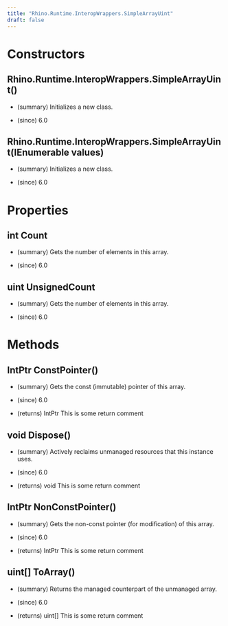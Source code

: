 ```yaml
---
title: "Rhino.Runtime.InteropWrappers.SimpleArrayUint"
draft: false
---
```


# Constructors
## Rhino.Runtime.InteropWrappers.SimpleArrayUint()
- (summary) 
     Initializes a new  class.
     
- (since) 6.0
## Rhino.Runtime.InteropWrappers.SimpleArrayUint(IEnumerable<uint> values)
- (summary) 
     Initializes a new  class.
     
- (since) 6.0
# Properties
## int Count
- (summary) 
     Gets the number of elements in this array.
     
- (since) 6.0
## uint UnsignedCount
- (summary) 
     Gets the number of elements in this array.
     
- (since) 6.0
# Methods
## IntPtr ConstPointer()
- (summary) 
     Gets the const (immutable) pointer of this array.
     
- (since) 6.0
- (returns) IntPtr This is some return comment
## void Dispose()
- (summary) 
     Actively reclaims unmanaged resources that this instance uses.
     
- (since) 6.0
- (returns) void This is some return comment
## IntPtr NonConstPointer()
- (summary) 
     Gets the non-const pointer (for modification) of this array.
     
- (since) 6.0
- (returns) IntPtr This is some return comment
## uint[] ToArray()
- (summary) 
     Returns the managed counterpart of the unmanaged array.
     
- (since) 6.0
- (returns) uint[] This is some return comment
